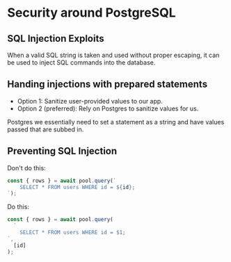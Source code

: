 # Security around PostgreSQL

## SQL Injection Exploits

When a valid SQL string is taken and used without proper escaping, it can be used to inject SQL commands into the database.

## Handing injections with prepared statements

- Option 1: Sanitize user-provided values to our app.
- Option 2 (preferred): Rely on Postgres to sanitize values for us.

Postgres we essentially need to set a statement as a string and have values passed that are subbed in.

## Preventing SQL Injection

Don't do this:

```js
const { rows } = await pool.query(`
	SELECT * FROM users WHERE id = ${id};
`);
```

Do this:

```js
const { rows } = await pool.query(
  `
	SELECT * FROM users WHERE id = $1;
`,
  [id]
);
```
